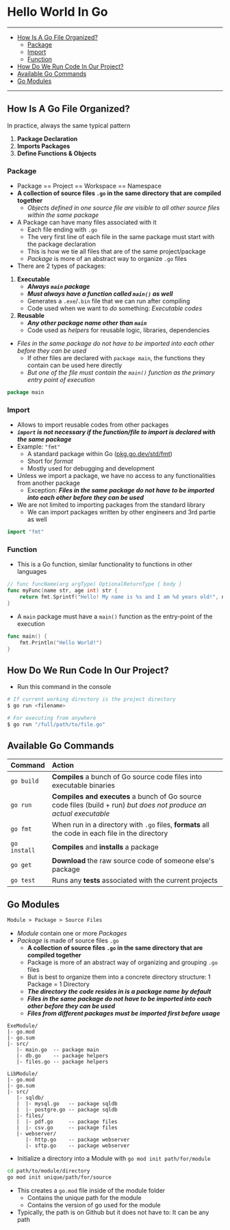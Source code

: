 # Hello World In Go

---

- [How Is A Go File Organized?](#how-is-a-go-file-organized)
  - [Package](#package)
  - [Import](#import)
  - [Function](#function)
- [How Do We Run Code In Our Project?](#how-do-we-run-code-in-our-project)
- [Available Go Commands](#available-go-commands)
- [Go Modules](#go-modules)

---

## How Is A Go File Organized?

In practice, always the same typical pattern

1. **Package Declaration**
2. **Imports Packages**
3. **Define Functions & Objects**

### Package

- Package == Project == Workspace == Namespace
- **A collection of source files `.go` in the same directory that are compiled together**
  - *Objects defined in one source file are visible to all other source files within the same package*
- A Package can have many files associated with it
  - Each file ending with `.go`
  - The very first line of each file in the same package must start with the package declaration
  - This is how we tie all files that are of the same project/package
  - *Package* is more of an abstract way to organize `.go` files
- There are 2 types of packages:

1. **Executable**
     - ***Always `main` package***
     - ***Must always have a function called `main()` as well***
     - Generates a `.exe`/`.bin` file that we can run after compiling
     - Code used when we want to *do* something: *Executable codes*
2. **Reusable**
     - ***Any other package name other than `main`***
     - Code used as *helpers* for reusable logic, libraries, dependencies

- *Files in the same package do not have to be imported into each other before they can be used*
  - If other files are declared with `package main`, the functions they contain can be used here directly
  - *But one of the file must contain the `main()` function as the primary entry point of execution*

```go
package main
```

### Import

- Allows to import reusable codes from other packages
- ***`import` is not necessary if the function/file to import is declared with the same package***
- Example: `"fmt"`
  - A standard package within Go ([pkg.go.dev/std/fmt](https://pkg.go.dev/fmt))
  - Short for *format*
  - Mostly used for debugging and development
- Unless we import a package, we have no access to any functionalities from another package
  - Exception: ***Files in the same package do not have to be imported into each other before they can be used***
- We are not limited to importing packages from the standard library
  - We can import packages written by other engineers and 3rd partie as well

```go
import "fmt"
```

### Function

- This is a Go function, similar functionality to functions in other languages

```go
// func funcName(arg argType) OptionalReturnType { body }
func myFunc(name str, age int) str {
    return fmt.Sprintf("Hello! My name is %s and I am %d years old!", name, age)
}
```

- A `main` package must have a `main()` function as the entry-point of the execution

```go
func main() {
    fmt.Println("Hello World!")
}
```

## How Do We Run Code In Our Project?

- Run this command in the console

```sh
# If current working directory is the project directory
$ go run <filename>

# For executing from anywhere
$ go run "/full/path/to/file.go"
```

## Available Go Commands

Command | Action
:-|:-
`go build`|**Compiles** a bunch of Go source code files into executable binaries
`go run`|**Compiles and executes** a bunch of Go source code files (build + run) *but does not produce an actual executable*
`go fmt`|When run in a directory with `.go` files, **formats** all the code in each file in the directory
`go install`|**Compiles** and **installs** a package
`go get`|**Download** the raw source code of someone else's package
`go test`|Runs any **tests** associated with the current projects

## Go Modules

```txt
Module > Package > Source Files
```

- *Module* contain one or more *Packages*
- *Package* is made of source files `.go`
  - **A collection of source files `.go` in the same directory that are compiled together**
  - Package is more of an abstract way of organizing and grouping `.go` files
  - But is best to organize them into a concrete directory structure: 1 Package = 1 Directory
  - ***The directory the code resides in is a package name by default***
  - ***Files in the same package do not have to be imported into each other before they can be used***
  - ***Files from different packages must be imported first before usage***

```tree
ExeModule/
|- go.mod
|- go.sum
|- src/
   |- main.go  -- package main
   |- db.go    -- package helpers
   |- files.go -- package helpers

LibModule/
|- go.mod
|- go.sum
|- src/
   |- sqldb/
   |  |- mysql.go   -- package sqldb
   |  |- postgre.go -- package sqldb
   |- files/
   |  |- pdf.go     -- package files
   |  |- csv.go     -- package files
   |- webserver/
      |- http.go    -- package webserver
      |- sftp.go    -- package webserver
```

- Initialize a directory into a Module with `go mod init path/for/module`

```sh
cd path/to/module/directory
go mod init unique/path/for/source
```

- This creates a `go.mod` file inside of the module folder
  - Contains the unique path for the module
  - Contains the version of go used for the module
- Typically, the path is on Github but it does not have to: It can be any path
